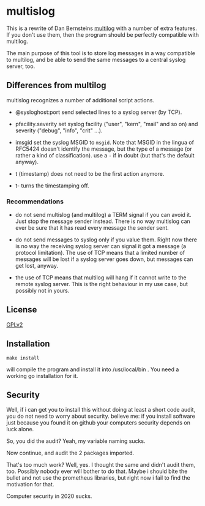 # multislog

This is a rewrite of Dan Bernsteins [multilog](https://cr.yp.to/daemontools/multilog.html) with a number of extra features. If you don't use them, then the program should be perfectly compatible with multilog.

The main purpose of this tool is to store log messages in a way compatible to multilog, and be able to send the same messages to a central syslog server, too.

## Differences from multilog

multislog recognizes a number of additional script actions.

* @sysloghost:port
  send selected lines to a syslog server (by TCP).

* pfacility.severity
  set syslog facility ("user", "kern", "mail" and so on) and severity ("debug", "info", "crit" ...).

* imsgid
  set the syslog MSGID to `msgid`. Note that MSGID in the lingua of RFC5424 doesn't identify the message, but the type of a message (or rather a kind of classification).
  use a `-` if in doubt (but that's the default anyway).

* t (timestamp)
  does not need to be the first action anymore.

* t-
  turns the timestamping off.

### Recommendations

* do not send multislog (and multilog) a TERM signal if you can avoid it. Just stop the message sender instead.
  There is no way multislog can ever be sure that it has read every message the sender sent.

* do not send messages to syslog only if you value them. Right now there is no way the receiving syslog server can signal it got a message (a protocol limitation). The use of TCP means that a limited number of messages will be lost if a syslog server goes down, but messages can get lost, anyway.

* the use of TCP means that multilog will hang if it cannot write to the remote syslog server. This is the right behaviour in my use case, but possibly not in yours.

## License

[GPLv2](https://www.ohse.de/uwe/licenses/GPL-2)

## Installation
```
make install
```
will compile the program and install it into /usr/local/bin . You need a working go installation for it.

## Security
Well, if i can get you to install this without doing at least a short code audit, you do not need to worry about security. believe me: if you install software just because you found it on github your computers security depends on luck alone.

So, you did the audit? Yeah, my variable naming sucks.

Now continue, and audit the 2 packages imported.

That's too much work? Well, yes. I thought the same and didn't audit them, too. Possibly nobody ever will bother to do that. Maybe i should bite the bullet and not use the prometheus libraries, but right now i fail to find the motivation for that.

Computer security in 2020 sucks.
